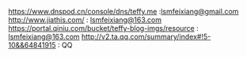 https://www.dnspod.cn/console/dns/teffy.me :lsmfeixiang@gmail.com
http://www.jiathis.com/ : lsmfeixiang@163.com
https://portal.qiniu.com/bucket/teffy-blog-imgs/resource : lsmfeixiang@163.com
http://v2.ta.qq.com/summary/index#!5-10&&64841915 : QQ
